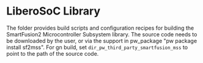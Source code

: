# LiberoSoC Library

The folder provides build scripts and configuration recipes for building
the SmartFusion2 Microcontroller Subsystem library. The source code needs to be downloaded by the user, or
via the support in pw_package "pw package install sf2mss". For gn build,
set `dir_pw_third_party_smartfusion_mss` to point to the path of the source code.

